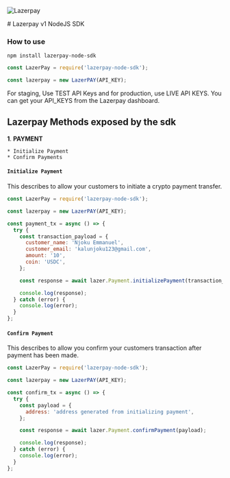 <p>
<img title="Lazerpay" src="https://drive.google.com/file/d/1pNCrFGdueMCspyAFfVzwhQ3X8QnCtRFM/view?usp=sharing" />
</p>
# Lazerpay v1 NodeJS SDK

### How to use

`npm install lazerpay-node-sdk`

```javascript
const LazerPay = require('lazerpay-node-sdk');

const lazerpay = new LazerPAY(API_KEY);
```

For staging, Use TEST API Keys and for production, use LIVE API KEYS.
You can get your API_KEYS from the Lazerpay dashboard.

## Lazerpay Methods exposed by the sdk

**1**. **PAYMENT**

    * Initialize Payment
    * Confirm Payments

#### `Initialize Payment`

This describes to allow your customers to initiate a crypto payment transfer.

```javascript
const LazerPay = require('lazerpay-node-sdk');

const lazerpay = new LazerPAY(API_KEY);

const payment_tx = async () => {
  try {
    const transaction_payload = {
      customer_name: 'Njoku Emmanuel',
      customer_email: 'kalunjoku123@gmail.com',
      amount: '10',
      coin: 'USDC',
    };

    const response = await lazer.Payment.initializePayment(transaction_payload);

    console.log(response);
  } catch (error) {
    console.log(error);
  }
};
```

#### `Confirm Payment`

This describes to allow you confirm your customers transaction after payment has been made.

```javascript
const LazerPay = require('lazerpay-node-sdk');

const lazerpay = new LazerPAY(API_KEY);

const confirm_tx = async () => {
  try {
    const payload = {
      address: 'address generated from initializing payment',
    };

    const response = await lazer.Payment.confirmPayment(payload);

    console.log(response);
  } catch (error) {
    console.log(error);
  }
};
```

